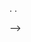 .
.
<!--
**Alighanbari81/Alighanbari81**
# 💫 About Me:

👦 Im Ali Ghanbari<br>🌱 I’m currently learning BackEnd With Python<br> (Django)<br>💬 Ask me about Python

## 🌐 Socials:

[![Instagram](https://img.shields.io/badge/Instagram-%23E4405F.svg?logo=Instagram&logoColor=white)](https://instagram.com/ali.ghanbari.81) [![Twitch](https://img.shields.io/badge/Twitch-%239146FF.svg?logo=Twitch&logoColor=white)](https://twitch.tv/ali_ghanbari) [![Twitter](https://img.shields.io/badge/Twitter-%231DA1F2.svg?logo=Twitter&logoColor=white)](https://twitter.com/Ali_Ghanbari_81) [![YouTube](https://img.shields.io/badge/YouTube-%23FF0000.svg?logo=YouTube&logoColor=white)](https://youtube.com/@Ali_Ghanbari_81) 

# 💻 Tech Stack:

![Python](https://img.shields.io/badge/python-3670A0?style=for-the-badge&logo=python&logoColor=ffdd54) ![HTML5](https://img.shields.io/badge/html5-%23E34F26.svg?style=for-the-badge&logo=html5&logoColor=white) ![CSS3](https://img.shields.io/badge/css3-%231572B6.svg?style=for-the-badge&logo=css3&logoColor=white) ![Django](https://img.shields.io/badge/django-%23092E20.svg?style=for-the-badge&logo=django&logoColor=white) ![DjangoREST](https://img.shields.io/badge/DJANGO-REST-ff1709?style=for-the-badge&logo=django&logoColor=white&color=ff1709&labelColor=gray)

# 📊 GitHub Stats:

![](https://github-readme-stats.vercel.app/api?username=Alighanbari81 &theme=dark&hide_border=false&include_all_commits=false&count_private=false)<br/>

![](https://github-readme-streak-stats.herokuapp.com/?user=Alighanbari81 &theme=dark&hide_border=false)<br/>

![](https://github-readme-stats.vercel.app/api/top-langs/?username=Alighanbari81 &theme=dark&hide_border=false&include_all_commits=false&count_private=false&layout=compact)

## 🐦 Latest Tweet

[![](https://gtce.itsvg.in/api?username=Ali_Ghanbari_81)](https://github.com/VishwaGauravIn/github-twitter-card-embed)

---

[![](https://visitcount.itsvg.in/api?id=Alighanbari81 &icon=5&color=0)](https://visitcount.itsvg.in)

<!-- Proudly created with GPRM ( https://gprm.itsvg.in ) -->

-->
